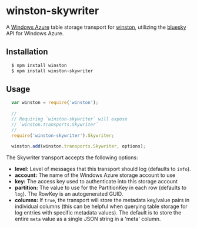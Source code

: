 # winston-skywriter

A [Windows Azure][0] table storage transport for [winston][1], utilizing the [bluesky][2] API for Windows Azure.

## Installation

``` bash
  $ npm install winston
  $ npm install winston-skywriter
```

## Usage
``` js
  var winston = require('winston');
  
  //
  // Requiring `winston-skywriter` will expose 
  // `winston.transports.Skywriter`
  //
  require('winston-skywriter').Skywriter;
  
  winston.add(winston.transports.Skywriter, options);
```

The Skywriter transport accepts the following options:

* __level:__ Level of messages that this transport should log (defaults to `info`).
* __account:__ The name of the Windows Azure storage account to use
* __key:__ The access key used to authenticate into this storage account
* __partition:__ The value to use for the PartitionKey in each row (defaults to `log`).  The RowKey is an autogenerated GUID.
* __columns:__ If `true`, the transport will store the metadata key/value pairs in individual columns (this can be helpful when querying table storage for log entries with specific metadata values).  The default is to store the entire `meta` value as a single JSON string in a 'meta' column.

[0]: http://www.windowsazure.com/en-us/develop/nodejs/
[1]: https://github.com/flatiron/winston
[2]: https://github.com/pofallon/node-bluesky
